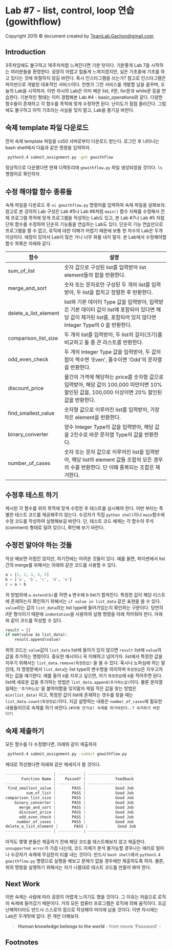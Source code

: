 Lab #7 - list, control, loop 연습 (gowithflow)
=======
Copyright 2015 © document created by TeamLab.Gachon@gmail.com

## Introduction
3주차임에도 불구하고 16주차처럼 느껴진다면 기분 탓이다. 기분좋게 Lab 7을 시작하는 여러분들을 환영한다. 굉장히 어렵고 힘들게 느껴지겠지만, 실은 기초중에 기초를 하고 있다는 것에 좌절하지 않길 바란다. 혹시 인스타그램을 쓰는가? 참고로 인스타그램은 파이썬으로 개발된 대표적인 서비스이다. 언젠가 그런 서비스를 개발할 날을 꿈꾸며, 오늘의 Lab을 시작하자.
이번 차시의 Lab은 이미 배운 list, if문, for문과 while문 등을 연습한다. 기본적인 형태는 이미 경험해본 Lab #4 - basic_operations와 같다. 다양한 함수들이 존재하고 각 함수를 목적에 맞게 수정하면 된다. 
난이도가 점점 올라간다. 그럼에도 불구하고 아직 기초라는 사실을 잊지 말고, Lab을 즐기길 바란다. 

## 숙제 template 파일 다운로드
먼저 숙제 template 파일을 cs50 서버로부터 다운로드 받는다. 로그인 후 나타나는 bash shell에서 다음과 같은 명령을 입력하자.
```bash
 python3.4 submit_assignment.py -get gowithflow
```  
정상적으로 다운했다면 현재 디렉토리에 `gowithflow.py` 파일 생성되었을 것이다. `ls` 명령어로 확인하자.

## 수정 해야할 함수 종류들
숙제 파일을 다운로드 후 `vi gowithflow.py` 명령어를 입력하여 숙제 파일을 살펴보자. 참고로 본 강의의 Lab 구성은 Lab #5나 Lab #6처럼 `main()` 함수 자체를 수정해서 전체 프로그램 목적에 맞게 프로그램을 작성하는 Lab도 있고, 본 Lab #7나 Lab #5 처럼 단위 함수를 수정하여 단순히 기능들을 연습하는 Lab도 있다. 단순히 기능 연습만으로 프로그램을 짤 수 없고, 로직에 대한 이해가 어렵기 때문에 보통 한 차수의 Lab은 두개이상이다. 애정이 있어서 Lab이 많은 거니 너무 화를 내지 말자.
본 Lab에서 수정해야할 함수 목록은 아래와 같다.

함수           | 설명 
--------       | ---
sum_of_list      | 숫자 값으로 구성된 list를 입력받아 list element들의 합을 반환한다. 
merge_and_sort    | 숫자 또는 문자로만 구성된 두 개의 list를 입력받아, 두 list을 합치고 정렬한 후 반환한다. 
delete_a_list_element   | list와 기본 데이터 Type 값을 입력받아, 입력받은 기본 데이터 값이 list에 포함되어 있다면 해당 값이 제거된 list를, 포함되어 있지 않다면 Integer Type의 0 을 반환한다.
comparison_list_size   | 두 개의 list를 입력받아, 두 list의 길이(크기)를 비교하고 둘 중 큰 리스트를 반환한다.
odd_even_check | 두 개의 Integer Type 값을 입력받아, 두 값의 합이 짝수면 'Even', 홀수이면 'Odd'의 문자열을 반환한다.
discount_price | 물건의 가격에 해당하는 price를 숫자형 값으로 입력받아, 해당 값이 100,000 미만이면 10% 할인된 값을, 100,000 이상이면 20% 할인된 값을 반환한다.
find_smallest_value | 숫자형 값으로 이루어진 list를 입력받아, 가장 작은 element을 반환한다.
binary_converter | 양수 Integer Type의 값을 입력받아, 해당 값을 2진수로 바꾼 문자열 Type의 값을 반환한다.
number_of_cases | 숫자 또는 문자 값으로 이루어진 list을 입력받아, 해당 list의 element 값들 조합의 모든 경우의 수를 반환한다. 단 이때 중복되는 조합은 제거한다.

## 수정후 테스트 하기  
제시된 각 함수를 위의 목적에 맞게 수정한 후 테스트를 실시해야 한다. 이번 부터는 특별한 테스트 코드를 제공해주지 않는다. 수강자가 직접 `python shell`이나 `main`함수에 수정 코드를 작성하여 실행해보길 바란다. 단, 테스트 코드 예제는 각 함수의 주석(comment) 형태로 달려 있으니, 확인해 보기 바란다.

## 수정전 알아야 하는 것들
막상 해보면 어렵진 않지만, 하기전에는 어려운 것들이 있다. 예를 들면, 파이썬에서 list간의 merge를 위해서는 아래와 같은 코드를 사용할 수 있다.
```python
a = [1, 2, 3, 4, 5]
b = ['a', 'b', 'c', 'd', 'e']
c = a + b
```
저 방법외에 `a.extend(b)`를 하면 a 변수에 b list가 합쳐진다.
특정한 값이 해당 리스트에 존재하는지 확인하기 위해서는 `if value in list_data` 같은 표현을 쓸 수 있다. `value`라는 값이 `list_data`라는 list type에 들어가있는지 확인하는 구문이다. 당연히 if문 형식이기 때문에 `indentation`을 사용하여 실행 명령을 아래 적어줘야 한다. 아래와 같이 코드를 작성할 수 있다.
```python
result = []
if not(value in list_data):
    result.append(value)
```
위의 코드는 `value`값이 `list_data` list에 들어가 있지 않으면 `result` list에 `value`의 값을 추가하는 명령이다. 중요한 예시이니 꼭 이해하고 넘어가자.
list에서 특정한 값을 지우기 위해서는 `list_data.remove(특정한값)` 을 쓸 수 있다. 혹시나 노파심에 하는 말인데,  저 명령문에서 `list_data`는 list type의 변수명을 의미하며 `특정한값`은 지우고자 하는 값을 얘기한다. 예를 들어 `0`을 지우고 싶으면, 저기 `특정한값`에 `0`을 적어주면 된다.
list에 새로운 값을 추가하는 방법은 `list_data.append(추가하는값)`이다. 물론 문자열일때는 `'추가하는값'`을 붙여야함을 잊지말자
제일 작은 값을 찾는 방법은 `min(list_data)` 이고, 특정한 값이 list에 존재하는 갯수를 찾을 때는 `list_data.count(특정한값)`이다. 지금 설명하는 내용은 `number_of_cases`에 필요한 내용들이므로 숙제를 하기 바란다.`(#이해 안가요! 숙제를 하기바란다..? 숙지하기 바란다?)`

## 숙제 제출하기
모든 함수를 다 수정했다면, 아래와 같이 제출하자
```bash
 python3.4 submit_assignment.py -submit gowithflow.py
```  
제대로 작성했다면 아래와 같은 메세지가 뜰 것이다.
```python
-------------------- | ---------- | --------------------
       Function Name |    Passed? |             Feedback
-------------------- | ---------- | --------------------
 find_smallest_value |       PASS |             Good Job
         sum_of_list |       PASS |             Good Job
comparison_list_size |       PASS |             Good Job
    binary_converter |       PASS |             Good Job
      merge_and_sort |       PASS |             Good Job
      discount_price |       PASS |             Good Job
      odd_even_check |       PASS |             Good Job
     number_of_cases |       PASS |             Good Job
delete_a_list_element |       PASS |             Good Job
-------------------- | ---------- | --------------------
```  
아직도 몇몇 분들은 제출하기 전에 해당 코드를 테스트해보지 않고 제출한다. `unsupported error`가 가끔 나는데, 코드 자체가 분석 불가능할 경우나는 에러로 얼마나 수강자가 숙제에 무심한지 티를 내는 것이다. 반드시 `bash shell`에서 `python3.4 gowithflow.py` 명령으로 실행을 해보고 문제가 없을 경우에만 제출하도록 하자. 물론,위의 명령을 실행하기 위해서는 자기 나름대로 테스트 코드를 만들어 봐야 한다.

## Next Work
이번 숙제는 사람에 따라 굉장히 어렵게 느끼기도 했을 것이다. 그 이유는 처음으로 로직이 숙제에 들어갔기 때문이다. 거의 모든 컴퓨터 프로그램은 로직에 의해 움직이다. 조금 난해하더라도 반드시 스스로의 힘으로 작성해야 머리에 남을 것이다. 이번 차시에는 Lab은 두개밖에 없다. 한 개만 더해보자.

> **Human knowledge belongs to the world** - from movie 'Password' -

## Footnotes

